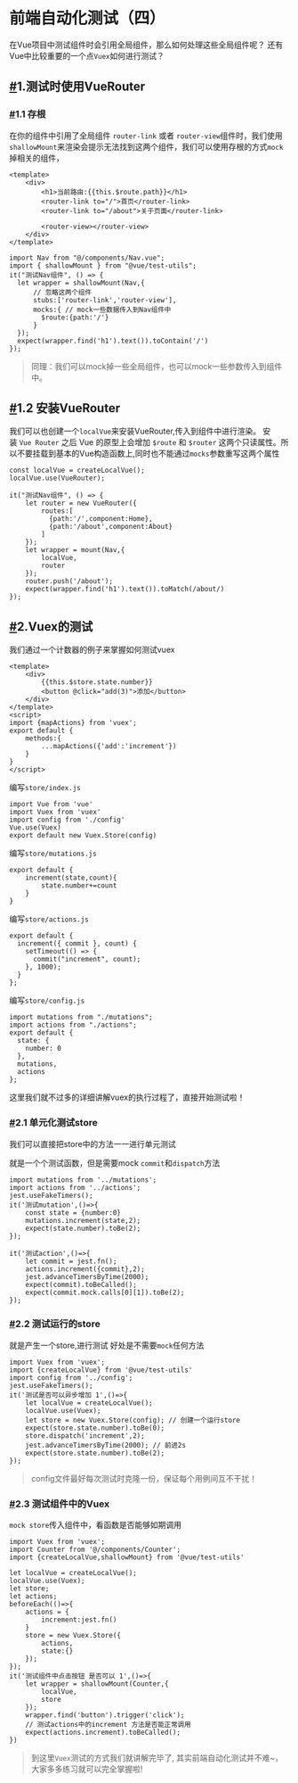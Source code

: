 # 前端自动化测试（四）

在Vue项目中测试组件时会引用全局组件，那么如何处理这些全局组件呢？ 还有Vue中比较重要的一个点`Vuex`如何进行测试？

## [#](http://www.zhufengpeixun.com/jg-vue/vue-apply/unit-4.html#_1-%E6%B5%8B%E8%AF%95%E6%97%B6%E4%BD%BF%E7%94%A8vuerouter)1.测试时使用VueRouter

### [#](http://www.zhufengpeixun.com/jg-vue/vue-apply/unit-4.html#_1-1-%E5%AD%98%E6%A0%B9)1.1 存根

在你的组件中引用了全局组件 `router-link` 或者 `router-view`组件时，我们使用`shallowMount`来渲染会提示无法找到这两个组件，我们可以使用存根的方式`mock`掉相关的组件，

```
<template>
    <div>
        <h1>当前路由:{{this.$route.path}}</h1>
        <router-link to="/">首页</router-link>
        <router-link to="/about">关于页面</router-link>

        <router-view></router-view>
    </div>
</template>

```



```
import Nav from "@/components/Nav.vue";
import { shallowMount } from "@vue/test-utils";
it("测试Nav组件", () => {
  let wrapper = shallowMount(Nav,{
      // 忽略这两个组件
      stubs:['router-link','router-view'],
      mocks:{ // mock一些数据传入到Nav组件中
        $route:{path:'/'}
      }
  });
  expect(wrapper.find('h1').text()).toContain('/')
});

```

> 同理：我们可以mock掉一些全局组件，也可以mock一些参数传入到组件中。

## [#](http://www.zhufengpeixun.com/jg-vue/vue-apply/unit-4.html#_1-2-%E5%AE%89%E8%A3%85vuerouter)1.2 安装VueRouter

我们可以也创建一个`localVue`来安装VueRouter,传入到组件中进行渲染。 安装 `Vue Router` 之后 Vue 的原型上会增加 `$route` 和 `$router` 这两个只读属性。所以不要挂载到基本的Vue构造函数上,同时也不能通过`mocks`参数重写这两个属性

```
const localVue = createLocalVue();
localVue.use(VueRouter);

it("测试Nav组件", () => {
    let router = new VueRouter({
        routes:[
          {path:'/',component:Home},
          {path:'/about',component:About}
        ]
    });
    let wrapper = mount(Nav,{
        localVue,
        router
    });
    router.push('/about');
    expect(wrapper.find('h1').text()).toMatch(/about/)
});

```



## [#](http://www.zhufengpeixun.com/jg-vue/vue-apply/unit-4.html#_2-vuex%E7%9A%84%E6%B5%8B%E8%AF%95)2.Vuex的测试

我们通过一个计数器的例子来掌握如何测试vuex

```
<template>
    <div>
        {{this.$store.state.number}}
        <button @click="add(3)">添加</button>
    </div>
</template>
<script>
import {mapActions} from 'vuex';
export default {
    methods:{
        ...mapActions({'add':'increment'})
    }
}
</script>

```

编写`store/index.js`

```
import Vue from 'vue'
import Vuex from 'vuex'
import config from './config'
Vue.use(Vuex)
export default new Vuex.Store(config)

```



编写`store/mutations.js`

```
export default {
    increment(state,count){
        state.number+=count
    }
}

```



编写`store/actions.js`

```
export default {
  increment({ commit }, count) {
    setTimeout(() => {
      commit("increment", count);
    }, 1000);
  }
};

```


编写`store/config.js`

```
import mutations from "./mutations";
import actions from "./actions";
export default {
  state: {
    number: 0
  },
  mutations,
  actions
};

```



这里我们就不过多的详细讲解vuex的执行过程了，直接开始测试啦！

### [#](http://www.zhufengpeixun.com/jg-vue/vue-apply/unit-4.html#_2-1-%E5%8D%95%E5%85%83%E5%8C%96%E6%B5%8B%E8%AF%95store)2.1 单元化测试store

我们可以直接把store中的方法一一进行单元测试

就是一个个测试函数，但是需要mock `commit`和`dispatch`方法

```
import mutations from '../mutations';
import actions from '../actions';
jest.useFakeTimers();
it('测试mutation',()=>{
    const state = {number:0}
    mutations.increment(state,2);
    expect(state.number).toBe(2);
});

it('测试action',()=>{
    let commit = jest.fn();
    actions.increment({commit},2);
    jest.advanceTimersByTime(2000);
    expect(commit).toBeCalled();
    expect(commit.mock.calls[0][1]).toBe(2);
});

```


### [#](http://www.zhufengpeixun.com/jg-vue/vue-apply/unit-4.html#_2-2-%E6%B5%8B%E8%AF%95%E8%BF%90%E8%A1%8C%E7%9A%84store)2.2 测试运行的store

就是产生一个store,进行测试 好处是不需要`mock`任何方法

```
import Vuex from 'vuex';
import {createLocalVue} from '@vue/test-utils'
import config from '../config';
jest.useFakeTimers();
it('测试是否可以异步增加 1',()=>{
    let localVue = createLocalVue();
    localVue.use(Vuex);
    let store = new Vuex.Store(config); // 创建一个运行store
    expect(store.state.number).toBe(0);
    store.dispatch('increment',2);
    jest.advanceTimersByTime(2000); // 前进2s
    expect(store.state.number).toBe(2); 
});

```



> config文件最好每次测试时克隆一份，保证每个用例间互不干扰！

### [#](http://www.zhufengpeixun.com/jg-vue/vue-apply/unit-4.html#_2-3-%E6%B5%8B%E8%AF%95%E7%BB%84%E4%BB%B6%E4%B8%AD%E7%9A%84vuex)2.3 测试组件中的Vuex

`mock store`传入组件中，看函数是否能够如期调用

```
import Vuex from 'vuex';
import Counter from '@/components/Counter';
import {createLocalVue,shallowMount} from '@vue/test-utils'

let localVue = createLocalVue();
localVue.use(Vuex);
let store;
let actions;
beforeEach(()=>{
    actions = {
        increment:jest.fn()
    }
    store = new Vuex.Store({
        actions,
        state:{}
    });
});
it('测试组件中点击按钮 是否可以 1',()=>{
    let wrapper = shallowMount(Counter,{
        localVue,
        store
    });
    wrapper.find('button').trigger('click');
    // 测试actions中的increment 方法是否能正常调用
    expect(actions.increment).toBeCalled();
})

```


> 到这里`Vuex`测试的方式我们就讲解完毕了, 其实前端自动化测试并不难~，大家多多练习就可以完全掌握啦!